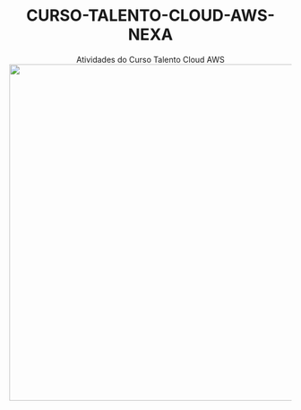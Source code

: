 <span align="center">
  
  # CURSO-TALENTO-CLOUD-AWS-NEXA 
</span>
<div align="center">
Atividades do Curso Talento Cloud AWS

  <div align="center">
<a><img src="https://github.com/JKlausSantos/Curso-TalentoCloud-Proz-AWS/assets/137120025/a7b5fea2-a86d-4b48-9677-4b625e41c32f" width="600px" /></a>
